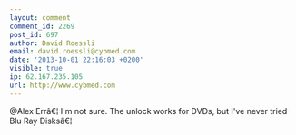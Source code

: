 ```yaml
---
layout: comment
comment_id: 2269
post_id: 697
author: David Roessli
email: david.roessli@cybmed.com
date: '2013-10-01 22:16:03 +0200'
visible: true
ip: 62.167.235.105
url: http://www.cybmed.com
---
```

@Alex Errâ€¦ I'm not sure. The unlock works for DVDs, but I've never tried Blu Ray Disksâ€¦
